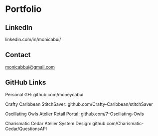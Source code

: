 # Portfolio

## LinkedIn
linkedin.com/in/monicabui/

## Contact
monicabbui@gmail.com

## GitHub Links

Personal GH:
github.com/moneycabui

Crafty Caribbean StitchSaver:
github.com/Crafty-Caribbean/stitchSaver

Oscillating Owls Atelier Retail Portal:
github.com/7-Oscillating-Owls

Charismatic Cedar Atelier System Design:
github.com/Charismatic-Cedar/QuestionsAPI
